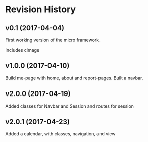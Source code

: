 Revision History
=========================

v0.1 (2017-04-04)
-------------------------

First working version of the micro framework.

Includes cimage


v1.0.0 (2017-04-10)
-------------------------

Build me-page with home, about and report-pages. Built a navbar.


v2.0.0 (2017-04-19)
-------------------------

Added classes for Navbar and Session and routes for session

v2.0.1 (2017-04-23)
-------------------------

Added a calendar, with classes, navigation, and view
